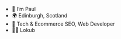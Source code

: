 - 👋 I’m Paul
- 🌍 Edinburgh, Scotland
- 👷 Tech & Ecommerce SEO, Web Developer
- 🧑‍💻 Lokub

<!---
paulrollo/paulrollo is a ✨ special ✨ repository because its `README.md` (this file) appears on your GitHub profile.
You can click the Preview link to take a look at your changes.
--->
